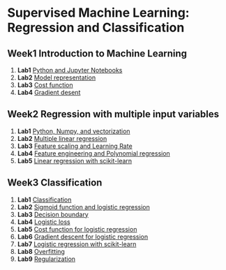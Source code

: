 # Supervised Machine Learning: Regression and Classification

## Week1 Introduction to Machine Learning

1. **Lab1** [Python and Jupyter Notebooks](./week1/lab1.ipynb)
2. **Lab2** [Model representation](./week1/lab2.ipynb)
3. **Lab3** [Cost function](./week1/lab3.ipynb) 
4. **Lab4** [Gradient desent](./week1/lab4.ipynb)

## Week2 Regression with multiple input variables

1. **Lab1** [Python, Numpy, and vectorization](./week2/lab1.ipynb) 
2. **Lab2** [Multiple linear regression](./week2/lab2.ipynb)
3. **Lab3** [Feature scaling and Learning Rate](./week2/lab3.ipynb)
4. **Lab4** [Feature engineering and Polynomial regression](./week2/lab4.ipynb)
5. **Lab5** [Linear regression with scikit-learn](./week2/lab5.ipynb)

## Week3 Classification

1. **Lab1** [Classification](./week3/lab1.ipynb)
2. **Lab2** [Sigmoid function and logistic regression](./week3/lab2.ipynb)
3. **Lab3** [Decision boundary](./week3/lab3.ipynb)
4. **Lab4** [Logistic loss](./week3/lab4.ipynb)
5. **Lab5** [Cost function for logistic regression](./week3/lab5.ipynb)
6. **Lab6** [Gradient descent for logistic regression](./week3/lab6.ipynb)
7. **Lab7** [Logistic regression with scikit-learn](./week3/lab7.ipynb)
8. **Lab8** [Overfitting](./week3/lab8.ipynb)
9. **Lab9** [Regularization](./week3/lab9.ipynb)
